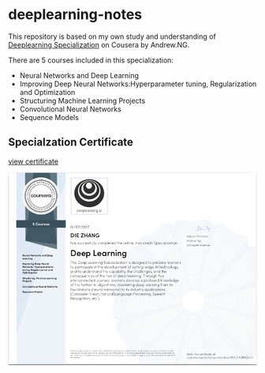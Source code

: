 # deeplearning-notes
This repository is based on my own study and understanding of [Deeplearning Specialization](https://www.coursera.org/specializations/deep-learning) on Cousera by Andrew.NG.

There are 5 courses included in this specialization:

- Neural Networks and Deep Learning
- Improving Deep Neural Networks:Hyperparameter tuning, Regularization and Optimization
- Structuring Machine Learning Projects
- Convolutional Neural Networks
- Sequence Models
## Specialzation Certificate

[view certificate](https://www.coursera.org/account/accomplishments/specialization/BMUTXQBBQXUD)

![](certificate_demi.png)
